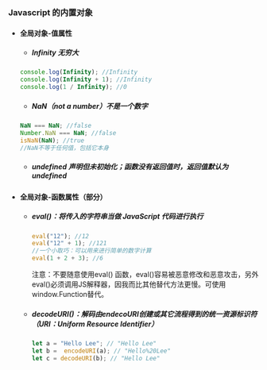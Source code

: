 ### Javascript 的内置对象

* #### 全局对象-值属性

  * ##### Infinity  无穷大

  ```js
  console.log(Infinity); //Infinity
  console.log(Infinity + 1); //Infinity
  console.log(1 / Infinity); //0
  ```

  * #####  NaN（not a number）不是一个数字

  ```js
  NaN === NaN; //false
  Number.NaN === NaN; //false
  isNaN(NaN); //true
  //NaN不等于任何值，包括它本身
  ```

  * ##### undefined  声明但未初始化；函数没有返回值时，返回值默认为undefined

* #### 全局对象-函数属性（部分）

  * ##### eval()：将传入的字符串当做 JavaScript 代码进行执行

    ```js
    eval("12"); //12
    eval("12" + 1); //121
    //一个小取巧：可以用来进行简单的数字计算
    eval(1 + 2 + 3); //6
    ```

    注意：不要随意使用eval() 函数，eval()容易被恶意修改和恶意攻击，另外eval()必须调用JS解释器，因我而比其他替代方法更慢。可使用window.Function替代。

  * ##### decodeURI()：解码由endecoURI创建或其它流程得到的统一资源标识符（URI：Uniform Resource Identifier）
  
    ```js
    let a = "Hello Lee"; // "Hello Lee"
    let b =  encodeURI(a); // "Hello%20Lee"
    let c = decodeURI(b); // "Hello Lee"
    ```
    
    
